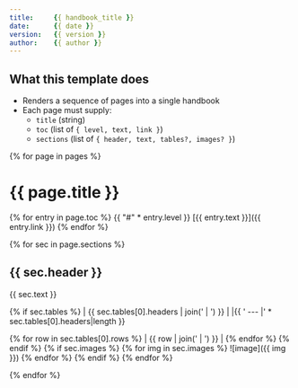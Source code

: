 ```yaml
---
title:     {{ handbook_title }}
date:      {{ date }}
version:   {{ version }}
author:    {{ author }}
---
```


<!-- TOC will be auto-injected here -->

## What this template does
- Renders a sequence of pages into a single handbook
- Each page must supply:
  - `title` (string)
  - `toc` (list of `{ level, text, link }`)
  - `sections` (list of `{ header, text, tables?, images? }`)

{% for page in pages %}
# {{ page.title }}

{% for entry in page.toc %}
{{ "#" * entry.level }} [{{ entry.text }}]({{ entry.link }})
{% endfor %}

{% for sec in page.sections %}
## {{ sec.header }}

{{ sec.text }}

{% if sec.tables %}
| {{ sec.tables[0].headers | join(' | ') }} |
|{{ ' --- |' * sec.tables[0].headers|length }}

{% for row in sec.tables[0].rows %}
| {{ row | join(' | ') }} |
{% endfor %}
{% endif %}
{% if sec.images %}
{% for img in sec.images %}
![image]({{ img }})
{% endfor %}
{% endif %}
{% endfor %}

{% endfor %}
